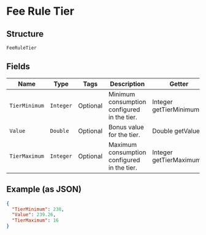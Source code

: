 
# Fee Rule Tier

## Structure

`FeeRuleTier`

## Fields

| Name | Type | Tags | Description | Getter | Setter |
|  --- | --- | --- | --- | --- | --- |
| `TierMinimum` | `Integer` | Optional | Minimum consumption configured in the tier. | Integer getTierMinimum() | setTierMinimum(Integer tierMinimum) |
| `Value` | `Double` | Optional | Bonus value for the tier. | Double getValue() | setValue(Double value) |
| `TierMaximum` | `Integer` | Optional | Maximum consumption configured in the tier. | Integer getTierMaximum() | setTierMaximum(Integer tierMaximum) |

## Example (as JSON)

```json
{
  "TierMinimum": 238,
  "Value": 239.26,
  "TierMaximum": 16
}
```

